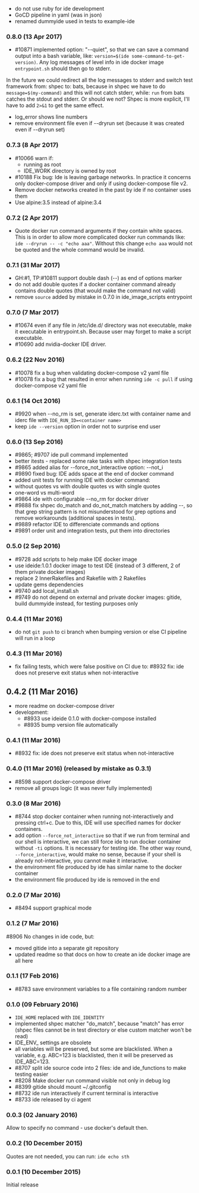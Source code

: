 * do not use ruby for ide development
* GoCD pipeline in yaml (was in json)
* renamed dummyide used in tests to example-ide

### 0.8.0 (13 Apr 2017)

* \#10871 implemented option: "--quiet", so that we can save a command output into
 a bash variable, like: `version=$(ide some-command-to-get-version)`. Any log
 messages of level info in ide docker image `entrypoint.sh` should then go to stderr.

 In the future we could redirect all the log messages to stderr and switch test framework
 from: shpec to: bats, because in shpec we have to do `message=$(my-command)`
 and this will not catch stderr, while: `run` from bats catches the stdout and stderr.
 Or should we not? Shpec is more explicit, I'll have to add `2>&1` to get the same
 effect.
* log_error shows line numbers
* remove environment file even if --dryrun set (because it was created
  even if --dryrun set)

### 0.7.3 (8 Apr 2017)

* \#10066 warn if:
  * running as root
  * IDE_WORK directory is owned by root
* \#10188 Fix bug: Ide is leaving garbage networks. In practice it concerns
 only docker-compose driver and only if using docker-compose file v2.
* Remove docker networks created in the past by ide if no container uses them
* Use alpine:3.5 instead of alpine:3.4

### 0.7.2 (2 Apr 2017)

* Quote docker run command arguments if they contain white spaces. This is in
 order to allow more complicated docker run commands like:
 `ide --dryrun -- -c "echo aaa"`. Without this change `echo aaa` would not be
 quoted and the whole command would be invalid.

### 0.7.1 (31 Mar 2017)

* GH:\#1, TP:\#10811 support double dash (--) as end of options marker
* do not add double quotes if a docker container command already contains
 double quotes (that would make the command not valid)
* remove `source` added by mistake in 0.7.0 in ide_image_scripts entrypoint

### 0.7.0 (7 Mar 2017)

* \#10674 even if any file in /etc/ide.d/ directory was not executable,
 make it executable in entrypoint.sh. Because user may forget to make a script
 executable.
* \#10690 add nvidia-docker IDE driver.

### 0.6.2 (22 Nov 2016)

* \#10078 fix a bug when validating docker-compose v2 yaml file
* \#10078 fix a bug that resulted in error when running `ide -c pull`
 if using docker-compose v2 yaml file

### 0.6.1 (14 Oct 2016)

* \#9920 when --no_rm is set, generate iderc.txt with container name and
 iderc file with `IDE_RUN_ID=<container name>`
* keep `ide --version` option in order not to surprise end user

### 0.6.0 (13 Sep 2016)

* \#9865; #9707 ide pull command implemented
* better itests - replaced some rake tasks with shpec integration tests
* \#9865 added alias for --force_not_interactive option: --not_i
* \#9890 fixed bug: IDE adds space at the end of docker command
* added unit tests for running IDE with docker command:
 * without quotes vs with double quotes vs with single quotes
 * one-word vs multi-word
* \#9864 ide with configurable --no_rm for docker driver
* \#9888 fix shpec do_match and do_not_match matchers by adding --, so that
  grep string pattern is not misunderstood for grep options and remove
  workarounds (additional spaces in tests).
* \#9889 refactor IDE to differenciate commands and options
* \#9891 order unit and integration tests, put them into directories

### 0.5.0 (2 Sep 2016)

* \#9728 add scripts to help make IDE docker image
* use ideide:1.0.1 docker image to test IDE (instead of 3 different, 2 of them
  private docker images)
* replace 2 InnerRakefiles and Rakefile with 2 Rakefiles
* update gems dependencies
* \#9740 add local_install.sh
* \#9749 do not depend on external and private docker images: gitide, build dummyide
 instead, for testing purposes only

### 0.4.4 (11 Mar 2016)

* do not `git push` to ci branch when bumping version or else CI
 pipeline will run in a loop

### 0.4.3 (11 Mar 2016)

* fix failing tests, which were false positive on CI due to:
 \#8932 fix: ide does not preserve exit status when not-interactive

## 0.4.2 (11 Mar 2016)

* more readme on docker-compose driver
* development:
   * \#8933 use ideide 0.1.0 with docker-compose installed
   * \#8935 bump version file automatically

### 0.4.1 (11 Mar 2016)

* \#8932 fix: ide does not preserve exit status when not-interactive

### 0.4.0 (11 Mar 2016) (released by mistake as 0.3.1)

* \#8598 support docker-compose driver
* remove all groups logic (it was never fully implemented)

### 0.3.0 (8 Mar 2016)

* \#8744 stop docker container when running not-interactively and pressing ctrl+c.
 Due to this, IDE will use specified names for docker containers.
* add option `--force_not_interactive` so that if we run from terminal and our
 shell is interactive, we can still force ide to run docker container without
 `-ti` options. It is necessary for testing ide.
 The other way round, `--force_interactive`, would make no sense, because if your
 shell is already not-interactive, you cannot make it interactive.
* the environment file produced by ide has similar name to the docker container
* the environment file produced by ide is removed in the end

### 0.2.0 (7 Mar 2016)

* \#8494 support graphical mode

### 0.1.2 (7 Mar 2016)

\#8906 No changes in ide code, but:
* moved gitide into a separate git repository
* updated readme so that docs on how to create an ide docker image
 are all here

### 0.1.1 (17 Feb 2016)

* \#8783 save environment variables to a file containing random number

### 0.1.0 (09 February 2016)

* `IDE_HOME` replaced with `IDE_IDENTITY`
* implemented shpec matcher "do_match", because "match" has error
 (shpec files cannot be in test directory or else custom matcher won't be read)
* IDE_ENV_ settings are obsolete
* all variables will be preserved, but some are blacklisted. When a variable,
 e.g. ABC=123 is blacklisted, then it will be preserved as IDE_ABC=123.
* \#8707 split ide source code into 2 files: ide and ide_functions to make testing easier
* \#8208 Make docker run command visible not only in debug log
* \#8399 gitide should mount ~/.gitconfig
* \#8732 ide run interactively if current terminal is interactive
* \#8733 ide released by ci agent

### 0.0.3 (02 January 2016)

Allow to specify no command - use docker's default then.

### 0.0.2 (10 December 2015)

Quotes are not needed, you can run: `ide echo sth`

### 0.0.1 (10 December 2015)

Initial release
